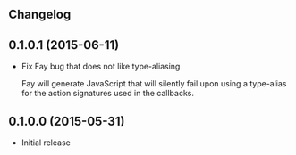 ## Changelog

## 0.1.0.1 (2015-06-11)

* Fix Fay bug that does not like type-aliasing

  Fay will generate JavaScript that will silently fail upon
  using a type-alias for the action signatures used in the
  callbacks.

## 0.1.0.0 (2015-05-31)

* Initial release
